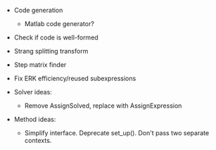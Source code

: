 * Code generation
    - Matlab code generator?
* Check if code is well-formed
* Strang splitting transform
* Step matrix finder
* Fix ERK efficiency/reused subexpressions

* Solver ideas:
    - Remove AssignSolved, replace with AssignExpression
* Method ideas:
    - Simplify interface. Deprecate set_up(). Don't pass two separate contexts.
